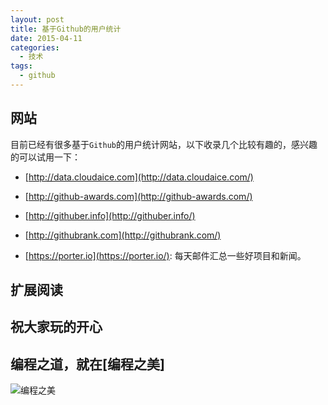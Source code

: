```yaml
---
layout: post
title: 基于Github的用户统计
date: 2015-04-11
categories:
  - 技术
tags:
  - github
---
```

## 网站

目前已经有很多基于`Github`的用户统计网站，以下收录几个比较有趣的，感兴趣的可以试用一下：

* [http://data.cloudaice.com](http://data.cloudaice.com/)

* [http://github-awards.com](http://github-awards.com/)

* [http://githuber.info](http://githuber.info/)

* [http://githubrank.com](http://githubrank.com/)

* [https://porter.io](https://porter.io/): 每天邮件汇总一些好项目和新闻。

## 扩展阅读


## 祝大家玩的开心

## 编程之道，就在[编程之美]

![编程之美](/img/weixin_qr.jpg)


